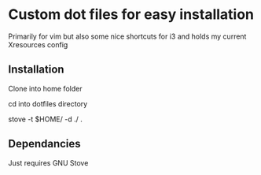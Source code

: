 # Custom dot files for easy installation

Primarily for vim but also some nice shortcuts for i3 and holds my current Xresources config

## Installation

Clone into home folder 

cd into dotfiles directory

stove -t $HOME/ -d ./ .

## Dependancies

Just requires GNU Stove

